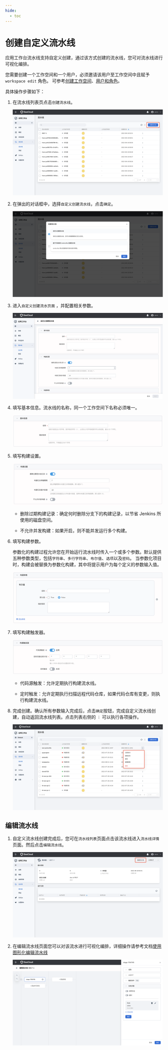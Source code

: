 ```yaml
---
hide:
  - toc
---
```


# 创建自定义流水线

应用工作台流水线支持自定义创建，通过该方式创建的流水线，您可对流水线进行可视化编排。

您需要创建一个工作空间和一个用户，必须邀请该用户至工作空间中且赋予 `workspace edit` 角色。
可参考[创建工作空间](../../../ghippo/user-guide/workspace/workspaces.md)、[用户和角色](../../../ghippo/user-guide/access-control/user.md)。

具体操作步骤如下：

1. 在流水线列表页点击`创建流水线`。

    ![createpipelinbutton](../../images/createpipelinbutton.png)

2. 在弹出的对话框中，选择`自定义创建流水线`，点击`确定`。

    ![selecttype](../../images/selecttype.png)

3. 进入`自定义创建流水页面` ，并配置相关参数。

    ![customizepage](../../images/customizepage.png)

4. 填写基本信息。流水线的名称，同一个工作空间下名称必须唯一。

    ![pipeline01](../../images/pipeline01.png)

5. 填写构建设置。

    ![pipeline02](../../images/pipeline02.png)

    - 删除过期构建记录：确定何时删除分支下的构建记录，以节省 Jenkins 所使用的磁盘空间。

    - 不允许并发构建：如果开启，则不能并发运行多个构建。

6. 填写构建参数。
   
    参数化的构建过程允许您在开始运行流水线时传入一个或多个参数。默认提供五种参数类型，包括`字符串`、`多行字符串`、`布尔值`、`选项`以及`密码`。
    当参数化项目时，构建会被替换为参数化构建，其中将提示用户为每个定义的参数输入值。

    ![pipeline03](../../images/pipeline03.png)

7. 填写构建触发器。

    ![pipeline04](../../images/pipeline04.png)

    - 代码源触发：允许定期执行构建流水线。

    - 定时触发：允许定期执行扫描远程代码仓库，如果代码仓库有变更，则执行构建流水线。

8. 完成创建。确认所有参数输入完成后，点击`确定`按钮，完成自定义流水线创建，自动返回流水线列表。点击列表右侧的 `︙` 可以执行各项操作。

    ![pipeline05](../../images/pipeline05.png)

## 编辑流水线

1. 自定义流水线创建完成后，您可在`流水线列表`页面点击该流水线进入`流水线详情`页面。然后点击`编辑流水线`。

    ![pipelinedetail](../../images/pipelinedetail.png)

2. 在编辑流水线页面您可以对该流水进行可视化编排，详细操作请参考文档[使用图形化编辑流水线](graphical-edit-pipeline.md)

    ![editpipeline](../../images/editpipeline.png)
